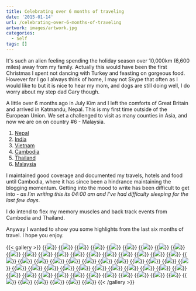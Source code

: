 ```yaml
---
title: Celebrating over 6 months of traveling
date: '2015-01-14'
url: /celebrating-over-6-months-of-traveling
artwork: images/artwork.jpg
categories:
  - Self
tags: []
---
```


It's such an alien feeling spending the holiday season over 10,000km (6,600 miles) away from my family. Actually this would have been the first Christmas I spent not dancing with Turkey and feasting on gorgeous food. However far I go I always think of home, I may not Skype that often as I would like to but it is nice to hear my mom, and dogs are still doing well, I do worry about my step dad Gary though.

A little over 6 months ago in July Kim and I left the comforts of Great Britain and arrived in Katmandu, Nepal. This is my first time outside of the European Union. We set a challenged to visit as many counties in Asia, and now we are on on country #6 - Malaysia.

1. [Nepal](/category/destinations/nepal/)
2. [India](/category/destinations/india)
3. [Vietnam](/category/destinations/vietnam)
4. [Cambodia](/category/destinations/cambodia)
5. [Thailand](/category/destinations/thailand)
6. [Malaysia](/category/destinations/malaysia)

I maintained good coverage and documented my travels, hotels and food until Cambodia, where it has since been a hindrance maintaining the blogging momentum. Getting into the mood to write has been difficult to get into - _as I'm writing this its 04:00 am and I've had difficulty sleeping for the last few days_.

I do intend to flex my memory muscles and back track events from Cambodia and Thailand.

Anyway I wanted to show you some highlights from the last six months of travel. I hope you enjoy.

{{< gallery >}}
  {{<img src="images/wpid-wp-1404579245715.gif" >}}
  {{<img src="images/it-rained.gif" >}}
  {{<img src="images/IMG_1986-MOTION.gif" >}}
  {{<img src="images/IMG_2874.jpg" >}}
  {{<img src="images/Sunglass-reflection.jpg" >}}
  {{<img src="images/Boudhanath.jpg" >}}
  {{<img src="images/IMG_3004-MOTION.gif" >}}
  {{<img src="images/IMG_20140713_113528-EFFECTS.jpg" >}}
  {{<img src="images/IMG_20140716_191909.jpg">}}
  {{<img src="images/IMG_3262.jpg" oriantation="portrait">}}
  {{<img src="images/DSC00236.jpg" oriantation="portrait">}}
  {{<img src="images/PANO_20140729_12451522.jpg" oriantation="portrait">}}
  {{<img src="images/PANO_20140720_162330.jpg"  oriantation="square">}}
  {{<img src="images/IMG_3819.jpg">}}
  {{<img src="images/IMG_3905.jpg">}}
  {{<img src="images/wpid-wp-1409150552174.jpeg">}}
  {{<img src="images/DSC00720.jpg">}}
  {{<img src="images/PANO_20140819_112242.jpg" oriantation="pano">}}
  {{<img src="images/IMG_4628.jpg">}}
  {{<img src="images/IMG_4835.jpg">}}
  {{<img src="images/IMG_20140811_151043.jpg">}}
  {{<img src="images/DSC01076.jpg" oriantation="portrait">}}
  {{<img src="images/DSC01128.jpg">}}
  {{<img src="images/DSC01161.jpg">}}
  {{<img src="images/DSC01546.jpg">}}
  {{<img src="images/DSC01524.jpg">}}
  {{<img src="images/DSC01472.jpg">}}
  {{<img src="images/DSC01447.jpg">}}
  {{<img src="images/IMG_20140924_054835.jpg">}}
  {{<img src="images/DSC01429.jpg" >}}
  {{<img src="images/DSC01275.jpg">}}
  {{<img src="images/DSC01383.jpg">}}
  {{<img src="images/IMG_20141003_170819.jpg">}}
  {{<img src="images/PANO_20141211_131656.jpg" >}}
  {{<img src="images/IMG_20141231_225027.jpg" oriantation="square">}}
  {{<img src="images/IMG_20150101_000410-EFFECTS.jpg" oriantation="portrait">}}
  {{<img src="images/IMG_20141211_114619.jpg" oriantation="square">}}
  {{<img src="images/PANO_20141212_091948.jpg" oriantation="square">}}
  {{<img src="images/DSC02336.jpg">}}
  {{<img src="images/DSC02185.jpg">}}
  {{<img src="images/IMG_20141204_102132.jpg" oriantation="square">}}
  {{<img src="images/IMG_20141130_175335.jpg">}}
  {{<img src="images/PANO_20141202_104936.jpg" oriantation="pano">}}
  {{<img src="images/DSC_3519.jpg">}}
  {{<img src="images/DSC02097.jpg" oriantation="portrait">}}
  {{<img src="images/DSC01999.jpg">}}
  {{<img src="images/DSC01918.jpg">}}
  {{<img src="images/PANO_20141030_131213.jpg">}}
  {{<img src="images/IMG_5991-EFFECTS.jpg">}}
  {{<img src="images/IMG_20141026_142317.jpg">}}
  {{<img src="images/IMG_5660-EFFECTS.jpg">}}
  {{<img src="images/DSC01796.jpg">}}
  {{<img src="images/DSC01769.jpg" oriantation="portrait">}}
  {{<img src="images/IMG_20141014_103309.jpg" oriantation="portrait">}}
  {{<img src="images/DSC01672.jpg" oriantation="portrait">}}
  {{<img src="images/DSC01621.jpg" oriantation="portrait">}}
  {{<img src="images/IMG_20150101_000410.jpg" oriantation="portrait">}}
  {{<img src="images/DSC01782.jpg">}}
  {{<img src="images/DSC01649.jpg">}}
  {{<img src="images/IMG_20150103_1921422.jpg">}}
{{< /gallery >}}
